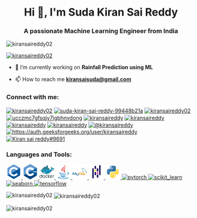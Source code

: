 <h1 align="center">Hi 👋, I'm Suda Kiran Sai Reddy</h1>
<h3 align="center">A passionate Machine Learning Engineer from India</h3>

<p align="left"> <img src="https://komarev.com/ghpvc/?username=kiransaireddy02&label=Profile%20views&color=0e75b6&style=flat" alt="kiransaireddy02" /> </p>

<p align="left"> <a href="https://github.com/ryo-ma/github-profile-trophy"><img src="https://github-profile-trophy.vercel.app/?username=kiransaireddy02" alt="kiransaireddy02" /></a> </p>

- 🔭 I’m currently working on **Rainfall Prediction using ML**

- 📫 How to reach me **kiransaisuda@gmail.com**

<h3 align="left">Connect with me:</h3>
<p align="left">
<a href="https://dev.to/kiransaireddy02" target="blank"><img align="center" src="https://raw.githubusercontent.com/rahuldkjain/github-profile-readme-generator/master/src/images/icons/Social/devto.svg" alt="kiransaireddy02" height="30" width="40" /></a>
<a href="https://linkedin.com/in/suda-kiran-sai-reddy-99448b21a" target="blank"><img align="center" src="https://raw.githubusercontent.com/rahuldkjain/github-profile-readme-generator/master/src/images/icons/Social/linked-in-alt.svg" alt="suda-kiran-sai-reddy-99448b21a" height="30" width="40" /></a>
<a href="https://instagram.com/kiransaireddy02" target="blank"><img align="center" src="https://raw.githubusercontent.com/rahuldkjain/github-profile-readme-generator/master/src/images/icons/Social/instagram.svg" alt="kiransaireddy02" height="30" width="40" /></a>
<a href="https://www.youtube.com/c/ucczmc7gfsqjy7igbhnvdong" target="blank"><img align="center" src="https://raw.githubusercontent.com/rahuldkjain/github-profile-readme-generator/master/src/images/icons/Social/youtube.svg" alt="ucczmc7gfsqjy7igbhnvdong" height="30" width="40" /></a>
<a href="https://www.codechef.com/users/kiransaireddy" target="blank"><img align="center" src="https://cdn.jsdelivr.net/npm/simple-icons@3.1.0/icons/codechef.svg" alt="kiransaireddy" height="30" width="40" /></a>
<a href="https://www.hackerrank.com/kiransaireddy" target="blank"><img align="center" src="https://raw.githubusercontent.com/rahuldkjain/github-profile-readme-generator/master/src/images/icons/Social/hackerrank.svg" alt="kiransaireddy" height="30" width="40" /></a>
<a href="https://codeforces.com/profile/kiransaireddy" target="blank"><img align="center" src="https://raw.githubusercontent.com/rahuldkjain/github-profile-readme-generator/master/src/images/icons/Social/codeforces.svg" alt="kiransaireddy" height="30" width="40" /></a>
<a href="https://www.leetcode.com/kiransaireddy" target="blank"><img align="center" src="https://raw.githubusercontent.com/rahuldkjain/github-profile-readme-generator/master/src/images/icons/Social/leet-code.svg" alt="kiransaireddy" height="30" width="40" /></a>
<a href="https://www.hackerearth.com/@kiransaireddy" target="blank"><img align="center" src="https://raw.githubusercontent.com/rahuldkjain/github-profile-readme-generator/master/src/images/icons/Social/hackerearth.svg" alt="@kiransaireddy" height="30" width="40" /></a>
<a href="https://auth.geeksforgeeks.org/user/https://auth.geeksforgeeks.org/user/kiransaireddy" target="blank"><img align="center" src="https://raw.githubusercontent.com/rahuldkjain/github-profile-readme-generator/master/src/images/icons/Social/geeks-for-geeks.svg" alt="https://auth.geeksforgeeks.org/user/kiransaireddy" height="30" width="40" /></a>
<a href="https://discord.gg/Kiran sai reddy#9691" target="blank"><img align="center" src="https://raw.githubusercontent.com/rahuldkjain/github-profile-readme-generator/master/src/images/icons/Social/discord.svg" alt="Kiran sai reddy#9691" height="30" width="40" /></a>
</p>

<h3 align="left">Languages and Tools:</h3>
<p align="left"> <a href="https://www.cprogramming.com/" target="_blank" rel="noreferrer"> <img src="https://raw.githubusercontent.com/devicons/devicon/master/icons/c/c-original.svg" alt="c" width="40" height="40"/> </a> <a href="https://www.w3schools.com/cpp/" target="_blank" rel="noreferrer"> <img src="https://raw.githubusercontent.com/devicons/devicon/master/icons/cplusplus/cplusplus-original.svg" alt="cplusplus" width="40" height="40"/> </a> <a href="https://www.docker.com/" target="_blank" rel="noreferrer"> <img src="https://raw.githubusercontent.com/devicons/devicon/master/icons/docker/docker-original-wordmark.svg" alt="docker" width="40" height="40"/> </a> <a href="https://www.java.com" target="_blank" rel="noreferrer"> <img src="https://raw.githubusercontent.com/devicons/devicon/master/icons/java/java-original.svg" alt="java" width="40" height="40"/> </a> <a href="https://www.mysql.com/" target="_blank" rel="noreferrer"> <img src="https://raw.githubusercontent.com/devicons/devicon/master/icons/mysql/mysql-original-wordmark.svg" alt="mysql" width="40" height="40"/> </a> <a href="https://pandas.pydata.org/" target="_blank" rel="noreferrer"> <img src="https://raw.githubusercontent.com/devicons/devicon/2ae2a900d2f041da66e950e4d48052658d850630/icons/pandas/pandas-original.svg" alt="pandas" width="40" height="40"/> </a> <a href="https://www.python.org" target="_blank" rel="noreferrer"> <img src="https://raw.githubusercontent.com/devicons/devicon/master/icons/python/python-original.svg" alt="python" width="40" height="40"/> </a> <a href="https://pytorch.org/" target="_blank" rel="noreferrer"> <img src="https://www.vectorlogo.zone/logos/pytorch/pytorch-icon.svg" alt="pytorch" width="40" height="40"/> </a> <a href="https://scikit-learn.org/" target="_blank" rel="noreferrer"> <img src="https://upload.wikimedia.org/wikipedia/commons/0/05/Scikit_learn_logo_small.svg" alt="scikit_learn" width="40" height="40"/> </a> <a href="https://seaborn.pydata.org/" target="_blank" rel="noreferrer"> <img src="https://seaborn.pydata.org/_images/logo-mark-lightbg.svg" alt="seaborn" width="40" height="40"/> </a> <a href="https://www.tensorflow.org" target="_blank" rel="noreferrer"> <img src="https://www.vectorlogo.zone/logos/tensorflow/tensorflow-icon.svg" alt="tensorflow" width="40" height="40"/> </a> </p>

<p><img align="left" src="https://github-readme-stats.vercel.app/api/top-langs?username=kiransaireddy02&show_icons=true&locale=en&layout=compact" alt="kiransaireddy02" /></p>

<p>&nbsp;<img align="center" src="https://github-readme-stats.vercel.app/api?username=kiransaireddy02&show_icons=true&locale=en" alt="kiransaireddy02" /></p>

<p><img align="center" src="https://github-readme-streak-stats.herokuapp.com/?user=kiransaireddy02&" alt="kiransaireddy02" /></p>
